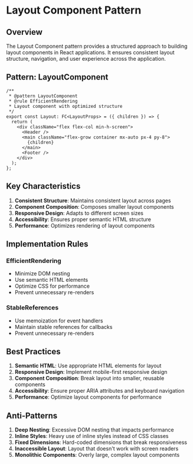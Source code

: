 # Layout Component Pattern

## Overview

The Layout Component pattern provides a structured approach to building layout components in React applications. It ensures consistent layout structure, navigation, and user experience across the application.

## Pattern: LayoutComponent

```tsx
/**
 * @pattern LayoutComponent
 * @rule EfficientRendering
 * Layout component with optimized structure
 */
export const Layout: FC<LayoutProps> = ({ children }) => {
  return (
    <div className="flex flex-col min-h-screen">
      <Header />
      <main className="flex-grow container mx-auto px-4 py-8">
        {children}
      </main>
      <Footer />
    </div>
  );
};
```

## Key Characteristics

1. **Consistent Structure**: Maintains consistent layout across pages
2. **Component Composition**: Composes smaller layout components
3. **Responsive Design**: Adapts to different screen sizes
4. **Accessibility**: Ensures proper semantic HTML structure
5. **Performance**: Optimizes rendering of layout components

## Implementation Rules

### EfficientRendering

- Minimize DOM nesting
- Use semantic HTML elements
- Optimize CSS for performance
- Prevent unnecessary re-renders

### StableReferences

- Use memoization for event handlers
- Maintain stable references for callbacks
- Prevent unnecessary re-renders

## Best Practices

1. **Semantic HTML**: Use appropriate HTML elements for layout
2. **Responsive Design**: Implement mobile-first responsive design
3. **Component Composition**: Break layout into smaller, reusable components
4. **Accessibility**: Ensure proper ARIA attributes and keyboard navigation
5. **Performance**: Optimize layout components for performance

## Anti-Patterns

1. **Deep Nesting**: Excessive DOM nesting that impacts performance
2. **Inline Styles**: Heavy use of inline styles instead of CSS classes
3. **Fixed Dimensions**: Hard-coded dimensions that break responsiveness
4. **Inaccessible Layout**: Layout that doesn't work with screen readers
5. **Monolithic Components**: Overly large, complex layout components 